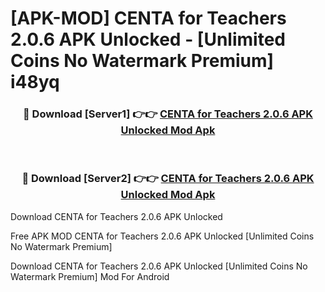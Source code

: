 # [APK-MOD] CENTA for Teachers 2.0.6 APK Unlocked - [Unlimited Coins No Watermark Premium] i48yq



<div align="center">
<h3>🔴 Download [Server1] 👉👉 <a href="https://momento.my/?title=CENTA_for_Teachers_2.0.6_APK_Unlocked">CENTA for Teachers 2.0.6 APK Unlocked Mod Apk</a></h3><br>

<h3>🔴 Download [Server2] 👉👉 <a href="https://momento.my/?title=CENTA_for_Teachers_2.0.6_APK_Unlocked">CENTA for Teachers 2.0.6 APK Unlocked Mod Apk</a></h3>
</div>



Download CENTA for Teachers 2.0.6 APK Unlocked 

Free APK MOD CENTA for Teachers 2.0.6 APK Unlocked [Unlimited Coins No Watermark Premium]

Download CENTA for Teachers 2.0.6 APK Unlocked [Unlimited Coins No Watermark Premium] Mod For Android
